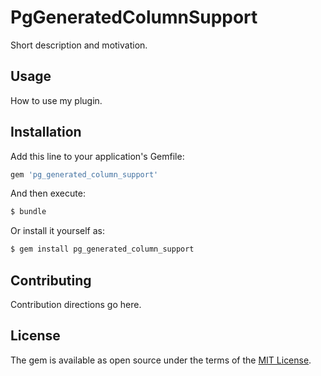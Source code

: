 # PgGeneratedColumnSupport
Short description and motivation.

## Usage
How to use my plugin.

## Installation
Add this line to your application's Gemfile:

```ruby
gem 'pg_generated_column_support'
```

And then execute:
```bash
$ bundle
```

Or install it yourself as:
```bash
$ gem install pg_generated_column_support
```

## Contributing
Contribution directions go here.

## License
The gem is available as open source under the terms of the [MIT License](https://opensource.org/licenses/MIT).
